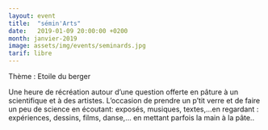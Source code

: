 ```yaml
---
layout: event
title:  "sémin'Arts"
date:   2019-01-09 20:00:00 +0200
month: janvier-2019
image: assets/img/events/seminards.jpg
tarif: libre
---
```


Thème : Etoile du berger  

Une heure de récréation autour d’une question offerte en pâture à un scientifique et à des artistes. L’occasion de prendre un p’tit verre et de faire un peu de science en écoutant: exposés, musiques, textes,…en regardant : expériences, dessins, films, danse,… en mettant parfois la main à la pâte..
